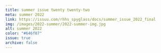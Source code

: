 ```yaml
---
title: summer issue twenty twenty-two
meta: summer 2022
link: https://issuu.com/rhhs_spyglass/docs/summer_issue_2022_final
img: /images/2022-summer/2022-summer-img.jpg
alt: summer 2022
color: "#646f87"
issue: true
archive: false
---
```

